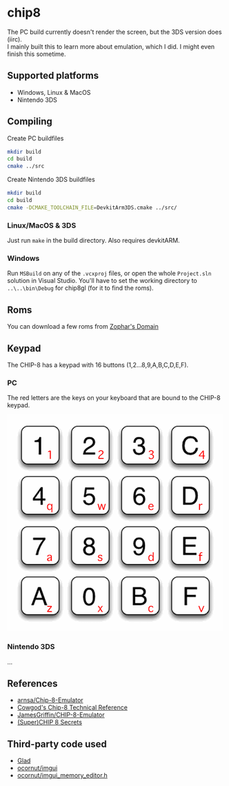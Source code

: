 # chip8

The PC build currently doesn't render the screen, but the 3DS version does (iirc).  
I mainly built this to learn more about emulation, which I did. I might even finish this sometime.


## Supported platforms

- Windows, Linux & MacOS
- Nintendo 3DS


## Compiling

Create PC buildfiles
```sh
mkdir build
cd build
cmake ../src
```

Create Nintendo 3DS buildfiles
```sh
mkdir build
cd build
cmake -DCMAKE_TOOLCHAIN_FILE=DevkitArm3DS.cmake ../src/
```


### Linux/MacOS & 3DS

Just run `make` in the build directory. Also requires devkitARM.

### Windows

Run `MSBuild` on any of the `.vcxproj` files, or open the whole `Project.sln` solution in Visual Studio.
You'll have to set the working directory to `..\..\bin\Debug` for chip8gl (for it to find the roms).


## Roms

You can download a few roms from [Zophar's Domain](https://www.zophar.net/pdroms/chip8/chip-8-games-pack.html)


## Keypad

The CHIP-8 has a keypad with 16 buttons (1,2...8,9,A,B,C,D,E,F).

### PC

The red letters are the keys on your keyboard that are bound to the CHIP-8 keypad.

![Keypad](img/keypad.png)

### Nintendo 3DS

...


## References

- [arnsa/Chip-8-Emulator](https://github.com/arnsa/Chip-8-Emulator/blob/master/chip8.c)
- [Cowgod's Chip-8 Technical Reference](http://devernay.free.fr/hacks/chip8/C8TECH10.HTM)
- [JamesGriffin/CHIP-8-Emulator](https://github.com/JamesGriffin/CHIP-8-Emulator/blob/master/src/chip8.cpp)
- [(Super)CHIP 8 Secrets](https://github.com/AfBu/haxe-CHIP-8-emulator/wiki/(Super)CHIP-8-Secrets)


## Third-party code used

- [Glad](http://glad.dav1d.de/#profile=core&language=c&specification=gl&loader=on&api=gl=3.3)
- [ocornut/imgui](https://github.com/ocornut/imgui)
- [ocornut/imgui_memory_editor.h](https://github.com/ocornut/imgui_club/blob/master/imgui_memory_editor/imgui_memory_editor.h)
